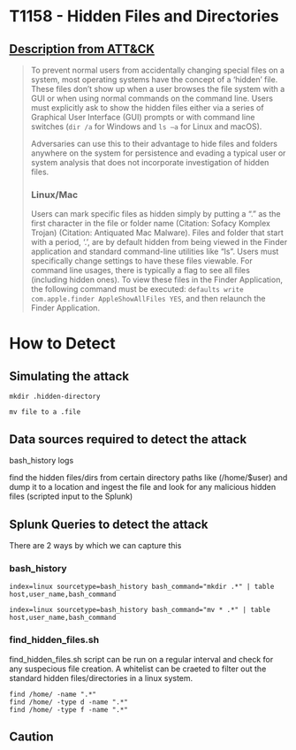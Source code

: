 
# T1158 - Hidden Files and Directories

## [Description from ATT&CK](https://attack.mitre.org/wiki/Technique/T1158)
<blockquote>To prevent normal users from accidentally changing special files on a system, most operating systems have the concept of a ‘hidden’ file. These files don’t show up when a user browses the file system with a GUI or when using normal commands on the command line. Users must explicitly ask to show the hidden files either via a series of Graphical User Interface (GUI) prompts or with command line switches (<code>dir /a</code> for Windows and <code>ls –a</code> for Linux and macOS).

Adversaries can use this to their advantage to hide files and folders anywhere on the system for persistence and evading a typical user or system analysis that does not incorporate investigation of hidden files.

### Linux/Mac

Users can mark specific files as hidden simply by putting a “.” as the first character in the file or folder name  (Citation: Sofacy Komplex Trojan) (Citation: Antiquated Mac Malware). Files and folder that start with a period, ‘.’, are by default hidden from being viewed in the Finder application and standard command-line utilities like “ls”. Users must specifically change settings to have these files viewable. For command line usages, there is typically a flag to see all files (including hidden ones). To view these files in the Finder Application, the following command must be executed: <code>defaults write com.apple.finder AppleShowAllFiles YES</code>, and then relaunch the Finder Application.</blockquote>

# How to Detect  

## Simulating the attack 
```
mkdir .hidden-directory
```
```
mv file to a .file
```
## Data sources required to detect the attack

bash_history logs 

find the hidden files/dirs from certain directory paths like (/home/$user) and dump it to a location and ingest the file and look for any malicious hidden files (scripted input to the Splunk)


## Splunk Queries to detect the attack

There are 2 ways by which we can capture this 

### bash_history 
```
index=linux sourcetype=bash_history bash_command="mkdir .*" | table host,user_name,bash_command
```
```
index=linux sourcetype=bash_history bash_command="mv * .*" | table host,user_name,bash_command
```
### find_hidden_files.sh

find_hidden_files.sh script can be run on a regular interval and check for any suspecious file creation. A whitelist can be craeted to filter out the standard hidden files/directories in a linux system. 
```
find /home/ -name ".*" 
find /home/ -type d -name ".*" 
find /home/ -type f -name ".*"
```
## Caution
